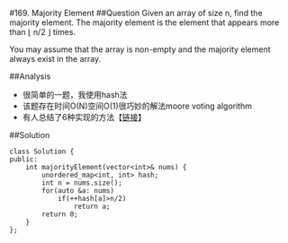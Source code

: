 #169. Majority Element
##Question
Given an array of size n, find the majority element. The majority element is the element that appears more than ⌊ n/2 ⌋ times.

You may assume that the array is non-empty and the majority element always exist in the array.

##Analysis
* 很简单的一题，我使用hash法
* 该题存在时间O(N)空间O(1)很巧妙的解法moore voting algorithm
* 有人总结了6种实现的方法【[链接](https://discuss.leetcode.com/topic/17446/6-suggested-solutions-in-c-with-explanations)】

##Solution
```
class Solution {
public:
    int majorityElement(vector<int>& nums) {
        unordered_map<int, int> hash;
        int n = nums.size();
        for(auto &a: nums)
            if(++hash[a]>n/2)
                return a;
        return 0;
    }
};
```

